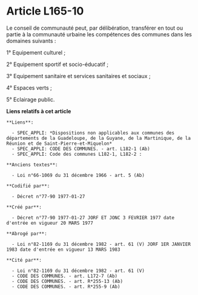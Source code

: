 # Article L165-10

Le conseil de communauté peut, par délibération, transférer en tout ou partie à la communauté urbaine les compétences des
communes dans les domaines suivants :

1° Equipement culturel ;

2° Equipement sportif et socio-éducatif ;

3° Equipement sanitaire et services sanitaires et sociaux ;

4° Espaces verts ;

5° Eclairage public.

**Liens relatifs à cet article**

	**Liens**:

	  - SPEC_APPLI: *Dispositions non applicables aux communes des départements de la Guadeloupe, de la Guyane, de la Martinique, de la Réunion et de Saint-Pierre-et-Miquelon*
	  - SPEC_APPLI: CODE DES COMMUNES. - art. L182-1 (Ab)
	  - SPEC_APPLI: Code des communes L182-1, L182-2 :

	**Anciens textes**:

	  - Loi n°66-1069 du 31 décembre 1966 - art. 5 (Ab)

	**Codifié par**:

	  - Décret n°77-90 1977-01-27

	**Créé par**:

	  - Décret n°77-90 1977-01-27 JORF ET JONC 3 FEVRIER 1977 date d'entrée en vigueur 20 MARS 1977

	**Abrogé par**:

	  - Loi n°82-1169 du 31 décembre 1982 - art. 61 (V) JORF 1ER JANVIER 1983 date d'entrée en vigueur 13 MARS 1983

	**Cité par**:

	  - Loi n°82-1169 du 31 décembre 1982 - art. 61 (V)
	  - CODE DES COMMUNES. - art. L172-7 (Ab)
	  - CODE DES COMMUNES. - art. R*255-13 (Ab)
	  - CODE DES COMMUNES. - art. R*255-9 (Ab)

